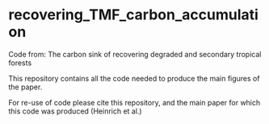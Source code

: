 # recovering_TMF_carbon_accumulation
Code from: The carbon sink of recovering degraded and secondary tropical forests

This repository contains all the code needed to produce the main figures of the paper.

For re-use of code please cite this repository, and the main paper for which this code was produced (Heinrich et al.)

